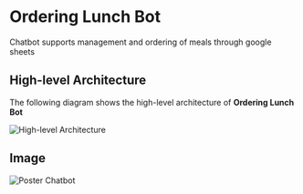 # Ordering Lunch Bot
Chatbot supports management and ordering of meals through google sheets
## High-level Architecture
The following diagram shows the high-level architecture of **Ordering Lunch Bot**

![High-level Architecture](https://i.imgur.com/VTExLSz.png)

## Image

![Poster Chatbot](https://i.imgur.com/zAYr2hb.jpg)
